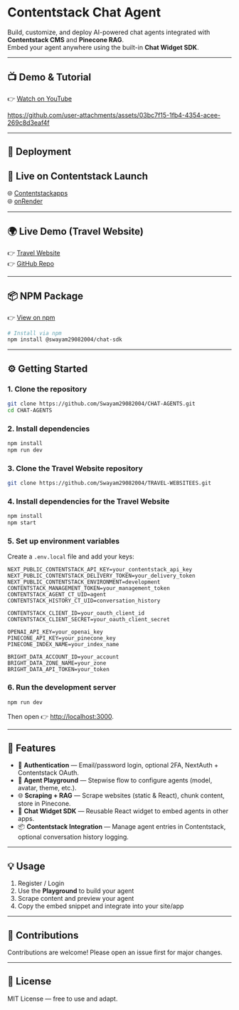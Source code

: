 # Contentstack Chat Agent

Build, customize, and deploy AI-powered chat agents integrated with **Contentstack CMS** and **Pinecone RAG**.  
Embed your agent anywhere using the built-in **Chat Widget SDK**.  

---

## 📺 Demo & Tutorial

👉 [Watch on YouTube](https://youtu.be/VkwO-X2Z1jg)  


https://github.com/user-attachments/assets/03bc7f15-1fb4-4354-acee-269c8d3eaf4f


---

## 🚀 Deployment

## 🔗 Live on Contentstack Launch  
 🌐 [Contentstackapps](https://chat-agents.contentstackapps.com/)  
 🌐 [onRender](https://chat-agents-iz60.onrender.com)

---

## 🌍 Live Demo (Travel Website)

👉 [Travel Website](https://travel-websiteess.onrender.com)  
👉 [GitHub Repo](https://github.com/Swayam29082004/TRAVEL-WEBSITEES.git)  

---

## 📦 NPM Package

👉 [View on npm](https://www.npmjs.com/package/@swayam29082004/chat-sdk?activeTab=code)  

```bash
# Install via npm
npm install @swayam29082004/chat-sdk
```

---

## ⚙️ Getting Started

### 1. Clone the repository

```bash
git clone https://github.com/Swayam29082004/CHAT-AGENTS.git
cd CHAT-AGENTS
```

### 2. Install dependencies

```bash
npm install
npm run dev
```

### 3. Clone the Travel Website repository

```bash
git clone https://github.com/Swayam29082004/TRAVEL-WEBSITEES.git
```

### 4. Install dependencies for the Travel Website

```bash
npm install
npm start
```

### 5. Set up environment variables

Create a `.env.local` file and add your keys:

```env
NEXT_PUBLIC_CONTENTSTACK_API_KEY=your_contentstack_api_key
NEXT_PUBLIC_CONTENTSTACK_DELIVERY_TOKEN=your_delivery_token
NEXT_PUBLIC_CONTENTSTACK_ENVIRONMENT=development
CONTENTSTACK_MANAGEMENT_TOKEN=your_management_token
CONTENTSTACK_AGENT_CT_UID=agent
CONTENTSTACK_HISTORY_CT_UID=conversation_history

CONTENTSTACK_CLIENT_ID=your_oauth_client_id
CONTENTSTACK_CLIENT_SECRET=your_oauth_client_secret

OPENAI_API_KEY=your_openai_key
PINECONE_API_KEY=your_pinecone_key
PINECONE_INDEX_NAME=your_index_name

BRIGHT_DATA_ACCOUNT_ID=your_account
BRIGHT_DATA_ZONE_NAME=your_zone
BRIGHT_DATA_API_TOKEN=your_token
```

### 6. Run the development server

```bash
npm run dev
```

Then open 👉 [http://localhost:3000](http://localhost:3000).

---

## 🚀 Features

- 🔐 **Authentication** — Email/password login, optional 2FA, NextAuth + Contentstack OAuth.  
- 🎨 **Agent Playground** — Stepwise flow to configure agents (model, avatar, theme, etc.).  
- 🌐 **Scraping + RAG** — Scrape websites (static & React), chunk content, store in Pinecone.  
- 💬 **Chat Widget SDK** — Reusable React widget to embed agents in other apps.  
- 📦 **Contentstack Integration** — Manage agent entries in Contentstack, optional conversation history logging.  

---

## 💡 Usage

1. Register / Login  
2. Use the **Playground** to build your agent  
3. Scrape content and preview your agent  
4. Copy the embed snippet and integrate into your site/app  

---

## 🤝 Contributions

Contributions are welcome! Please open an issue first for major changes.

---

## 📄 License

MIT License — free to use and adapt.
